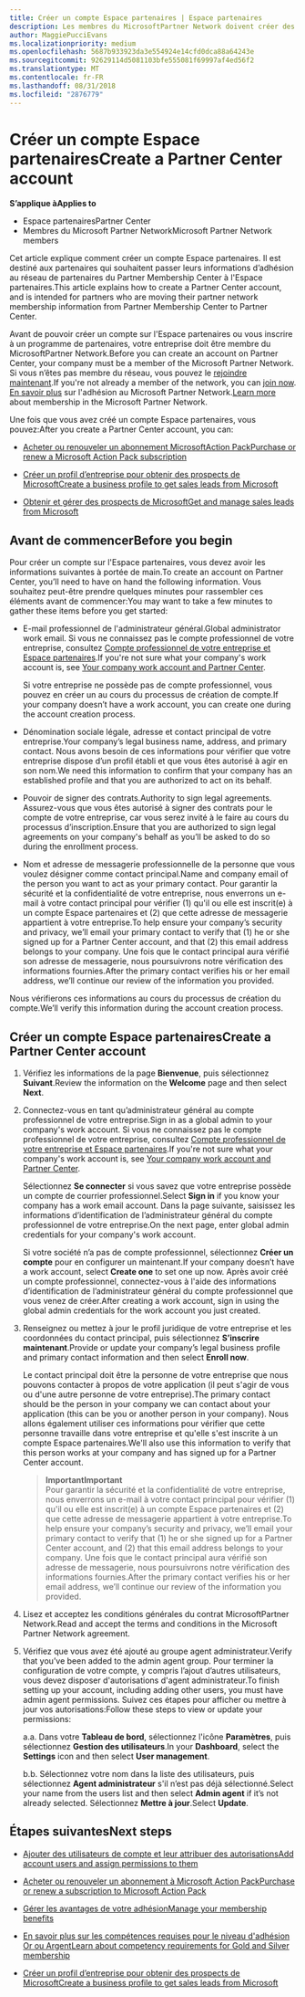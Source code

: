 ```yaml
---
title: Créer un compte Espace partenaires | Espace partenaires
description: Les membres du MicrosoftPartner Network doivent créer des comptes Espace partenaires pour gérer leurs revenus du réseau et leurs compétences, ainsi que créer un profil d’entreprise.
author: MaggiePucciEvans
ms.localizationpriority: medium
ms.openlocfilehash: 5687b933923da3e554924e14cfd0dca88a64243e
ms.sourcegitcommit: 92629114d5081103bfe555081f69997af4ed56f2
ms.translationtype: MT
ms.contentlocale: fr-FR
ms.lasthandoff: 08/31/2018
ms.locfileid: "2876779"
---
```

# <a name="create-a-partner-center-account"></a><span data-ttu-id="9c2ea-103">Créer un compte Espace partenaires</span><span class="sxs-lookup"><span data-stu-id="9c2ea-103">Create a Partner Center account</span></span>

**<span data-ttu-id="9c2ea-104">S’applique à</span><span class="sxs-lookup"><span data-stu-id="9c2ea-104">Applies to</span></span>**

-   <span data-ttu-id="9c2ea-105">Espace partenaires</span><span class="sxs-lookup"><span data-stu-id="9c2ea-105">Partner Center</span></span>
-   <span data-ttu-id="9c2ea-106">Membres du Microsoft Partner Network</span><span class="sxs-lookup"><span data-stu-id="9c2ea-106">Microsoft Partner Network members</span></span>


<span data-ttu-id="9c2ea-107">Cet article explique comment créer un compte Espace partenaires. Il est destiné aux partenaires qui souhaitent passer leurs informations d’adhésion au réseau de partenaires du Partner Membership Center à l'Espace partenaires.</span><span class="sxs-lookup"><span data-stu-id="9c2ea-107">This article explains how to create a Partner Center account, and is intended for partners who are moving their partner network membership information from Partner Membership Center to Partner Center.</span></span> 

<span data-ttu-id="9c2ea-108">Avant de pouvoir créer un compte sur l'Espace partenaires ou vous inscrire à un programme de partenaires, votre entreprise doit être membre du MicrosoftPartner Network.</span><span class="sxs-lookup"><span data-stu-id="9c2ea-108">Before you can create an account on Partner Center, your company must be a member of the Microsoft Partner Network.</span></span> <span data-ttu-id="9c2ea-109">Si vous n’êtes pas membre du réseau, vous pouvez le [rejoindre maintenant](https://partners.microsoft.com/PartnerProgram/simplifiedenrollment.aspx).</span><span class="sxs-lookup"><span data-stu-id="9c2ea-109">If you're not already a member of the network, you can [join now](https://partners.microsoft.com/PartnerProgram/simplifiedenrollment.aspx).</span></span>  <span data-ttu-id="9c2ea-110">[En savoir plus](https://partner.microsoft.com/membership) sur l'adhésion au Microsoft Partner Network.</span><span class="sxs-lookup"><span data-stu-id="9c2ea-110">[Learn more](https://partner.microsoft.com/membership) about membership in the Microsoft Partner Network.</span></span>  

<span data-ttu-id="9c2ea-111">Une fois que vous avez créé un compte Espace partenaires, vous pouvez:</span><span class="sxs-lookup"><span data-stu-id="9c2ea-111">After you create a Partner Center account, you can:</span></span>

-   [<span data-ttu-id="9c2ea-112">Acheter ou renouveler un abonnement MicrosoftAction Pack</span><span class="sxs-lookup"><span data-stu-id="9c2ea-112">Purchase or renew a Microsoft Action Pack subscription</span></span>](mpn-get-action-pack.md)

-   [<span data-ttu-id="9c2ea-113">Créer un profil d’entreprise pour obtenir des prospects de Microsoft</span><span class="sxs-lookup"><span data-stu-id="9c2ea-113">Create a business profile to get sales leads from Microsoft</span></span>](create-a-marketing-profile.md)

-   [<span data-ttu-id="9c2ea-114">Obtenir et gérer des prospects de Microsoft</span><span class="sxs-lookup"><span data-stu-id="9c2ea-114">Get and manage sales leads from Microsoft</span></span>](responding-to-referrals.md)

## <a name="before-you-begin"></a><span data-ttu-id="9c2ea-115">Avant de commencer</span><span class="sxs-lookup"><span data-stu-id="9c2ea-115">Before you begin</span></span>

<span data-ttu-id="9c2ea-116">Pour créer un compte sur l'Espace partenaires, vous devez avoir les informations suivantes à portée de main.</span><span class="sxs-lookup"><span data-stu-id="9c2ea-116">To create an account on Partner Center, you’ll need to have on hand the following information.</span></span> <span data-ttu-id="9c2ea-117">Vous souhaitez peut-être prendre quelques minutes pour rassembler ces éléments avant de commencer:</span><span class="sxs-lookup"><span data-stu-id="9c2ea-117">You may want to take a few minutes to gather these items before you get started:</span></span>

-   <span data-ttu-id="9c2ea-118">E-mail professionnel de l'administrateur général.</span><span class="sxs-lookup"><span data-stu-id="9c2ea-118">Global administrator work email.</span></span> <span data-ttu-id="9c2ea-119">Si vous ne connaissez pas le compte professionnel de votre entreprise, consultez [Compte professionnel de votre entreprise et Espace partenaires](azure-active-directory-tenants-and-partner-center.md).</span><span class="sxs-lookup"><span data-stu-id="9c2ea-119">If you're not sure what your company's work account is, see [Your company work account and Partner Center](azure-active-directory-tenants-and-partner-center.md).</span></span>

    <span data-ttu-id="9c2ea-120">Si votre entreprise ne possède pas de compte professionnel, vous pouvez en créer un au cours du processus de création de compte.</span><span class="sxs-lookup"><span data-stu-id="9c2ea-120">If your company doesn’t have a work account, you can create one during the account creation process.</span></span> 

-   <span data-ttu-id="9c2ea-121">Dénomination sociale légale, adresse et contact principal de votre entreprise.</span><span class="sxs-lookup"><span data-stu-id="9c2ea-121">Your company’s legal business name, address, and primary contact.</span></span> <span data-ttu-id="9c2ea-122">Nous avons besoin de ces informations pour vérifier que votre entreprise dispose d’un profil établi et que vous êtes autorisé à agir en son nom.</span><span class="sxs-lookup"><span data-stu-id="9c2ea-122">We need this information to confirm that your company has an established profile and that you are authorized to act on its behalf.</span></span> 

-   <span data-ttu-id="9c2ea-123">Pouvoir de signer des contrats.</span><span class="sxs-lookup"><span data-stu-id="9c2ea-123">Authority to sign legal agreements.</span></span> <span data-ttu-id="9c2ea-124">Assurez-vous que vous êtes autorisé à signer des contrats pour le compte de votre entreprise, car vous serez invité à le faire au cours du processus d’inscription.</span><span class="sxs-lookup"><span data-stu-id="9c2ea-124">Ensure that you are authorized to sign legal agreements on your company's behalf as you’ll be asked to do so during the enrollment process.</span></span>

-   <span data-ttu-id="9c2ea-125">Nom et adresse de messagerie professionnelle de la personne que vous voulez désigner comme contact principal.</span><span class="sxs-lookup"><span data-stu-id="9c2ea-125">Name and company email of the person you want to act as your primary contact.</span></span> <span data-ttu-id="9c2ea-126">Pour garantir la sécurité et la confidentialité de votre entreprise, nous enverrons un e-mail à votre contact principal pour vérifier (1) qu'il ou elle est inscrit(e) à un compte Espace partenaires et (2) que cette adresse de messagerie appartient à votre entreprise.</span><span class="sxs-lookup"><span data-stu-id="9c2ea-126">To help ensure your company’s security and privacy, we’ll email your primary contact to verify that (1) he or she signed up for a Partner Center account, and that (2) this email address belongs to your company.</span></span> <span data-ttu-id="9c2ea-127">Une fois que le contact principal aura vérifié son adresse de messagerie, nous poursuivrons notre vérification des informations fournies.</span><span class="sxs-lookup"><span data-stu-id="9c2ea-127">After the primary contact verifies his or her email address, we’ll continue our review of the information you provided.</span></span>

<span data-ttu-id="9c2ea-128">Nous vérifierons ces informations au cours du processus de création du compte.</span><span class="sxs-lookup"><span data-stu-id="9c2ea-128">We’ll verify this information during the account creation process.</span></span> 
 
## <a name="create-a-partner-center-account"></a><span data-ttu-id="9c2ea-129">Créer un compte Espace partenaires</span><span class="sxs-lookup"><span data-stu-id="9c2ea-129">Create a Partner Center account</span></span>

1.  <span data-ttu-id="9c2ea-130">Vérifiez les informations de la page **Bienvenue**, puis sélectionnez **Suivant**.</span><span class="sxs-lookup"><span data-stu-id="9c2ea-130">Review the information on the **Welcome** page and then select **Next**.</span></span>

2.  <span data-ttu-id="9c2ea-131">Connectez-vous en tant qu’administrateur général au compte professionnel de votre entreprise.</span><span class="sxs-lookup"><span data-stu-id="9c2ea-131">Sign in as a global admin to your company's work account.</span></span> <span data-ttu-id="9c2ea-132">Si vous ne connaissez pas le compte professionnel de votre entreprise, consultez [Compte professionnel de votre entreprise et Espace partenaires](azure-active-directory-tenants-and-partner-center.md).</span><span class="sxs-lookup"><span data-stu-id="9c2ea-132">If you're not sure what your company's work account is, see [Your company work account and Partner Center](azure-active-directory-tenants-and-partner-center.md).</span></span>

    <span data-ttu-id="9c2ea-133">Sélectionnez **Se connecter** si vous savez que votre entreprise possède un compte de courrier professionnel.</span><span class="sxs-lookup"><span data-stu-id="9c2ea-133">Select **Sign in** if you know your company has a work email account.</span></span> <span data-ttu-id="9c2ea-134">Dans la page suivante, saisissez les informations d’identification de l’administrateur général du compte professionnel de votre entreprise.</span><span class="sxs-lookup"><span data-stu-id="9c2ea-134">On the next page, enter global admin credentials for your company's work account.</span></span> 

    <span data-ttu-id="9c2ea-135">Si votre société n’a pas de compte professionnel, sélectionnez **Créer un compte** pour en configurer un maintenant.</span><span class="sxs-lookup"><span data-stu-id="9c2ea-135">If your company doesn’t have a work account, select **Create one** to set one up now.</span></span> <span data-ttu-id="9c2ea-136">Après avoir créé un compte professionnel, connectez-vous à l'aide des informations d’identification de l’administrateur général du compte professionnel que vous venez de créer.</span><span class="sxs-lookup"><span data-stu-id="9c2ea-136">After creating a work account, sign in using the global admin credentials for the work account you just created.</span></span>

3.  <span data-ttu-id="9c2ea-137">Renseignez ou mettez à jour le profil juridique de votre entreprise et les coordonnées du contact principal, puis sélectionnez **S’inscrire maintenant**.</span><span class="sxs-lookup"><span data-stu-id="9c2ea-137">Provide or update your company’s legal business profile and primary contact information and then select **Enroll now**.</span></span> 

    <span data-ttu-id="9c2ea-138">Le contact principal doit être la personne de votre entreprise que nous pouvons contacter à propos de votre application (il peut s'agir de vous ou d'une autre personne de votre entreprise).</span><span class="sxs-lookup"><span data-stu-id="9c2ea-138">The primary contact should be the person in your company we can contact about your application (this can be you or another person in your company).</span></span> <span data-ttu-id="9c2ea-139">Nous allons également utiliser ces informations pour vérifier que cette personne travaille dans votre entreprise et qu'elle s'est inscrite à un compte Espace partenaires.</span><span class="sxs-lookup"><span data-stu-id="9c2ea-139">We'll also use this information to verify that this person works at your company and has signed up for a Partner Center account.</span></span>

    >**<span data-ttu-id="9c2ea-140">Important</span><span class="sxs-lookup"><span data-stu-id="9c2ea-140">Important</span></span>**<br> <span data-ttu-id="9c2ea-141">Pour garantir la sécurité et la confidentialité de votre entreprise, nous enverrons un e-mail à votre contact principal pour vérifier (1) qu'il ou elle est inscrit(e) à un compte Espace partenaires et (2) que cette adresse de messagerie appartient à votre entreprise.</span><span class="sxs-lookup"><span data-stu-id="9c2ea-141">To help ensure your company’s security and privacy, we’ll email your primary contact to verify that (1) he or she signed up for a Partner Center account, and (2) that this email address belongs to your company.</span></span> <span data-ttu-id="9c2ea-142">Une fois que le contact principal aura vérifié son adresse de messagerie, nous poursuivrons notre vérification des informations fournies.</span><span class="sxs-lookup"><span data-stu-id="9c2ea-142">After the primary contact verifies his or her email address, we’ll continue our review of the information you provided.</span></span>

4.  <span data-ttu-id="9c2ea-143">Lisez et acceptez les conditions générales du contrat MicrosoftPartner Network.</span><span class="sxs-lookup"><span data-stu-id="9c2ea-143">Read and accept the terms and conditions in the Microsoft Partner Network agreement.</span></span> 

5.  <span data-ttu-id="9c2ea-144">Vérifiez que vous avez été ajouté au groupe agent administrateur.</span><span class="sxs-lookup"><span data-stu-id="9c2ea-144">Verify that you’ve been added to the admin agent group.</span></span> <span data-ttu-id="9c2ea-145">Pour terminer la configuration de votre compte, y compris l’ajout d’autres utilisateurs, vous devez disposer d'autorisations d'agent administrateur.</span><span class="sxs-lookup"><span data-stu-id="9c2ea-145">To finish setting up your account, including adding other users, you must have admin agent permissions.</span></span> <span data-ttu-id="9c2ea-146">Suivez ces étapes pour afficher ou mettre à jour vos autorisations:</span><span class="sxs-lookup"><span data-stu-id="9c2ea-146">Follow these steps to view or update your permissions:</span></span>

    <span data-ttu-id="9c2ea-147">a.</span><span class="sxs-lookup"><span data-stu-id="9c2ea-147">a.</span></span> <span data-ttu-id="9c2ea-148">Dans votre **Tableau de bord**, sélectionnez l'icône **Paramètres**, puis sélectionnez **Gestion des utilisateurs**.</span><span class="sxs-lookup"><span data-stu-id="9c2ea-148">In your **Dashboard**, select the **Settings** icon and then select **User management**.</span></span>  

    <span data-ttu-id="9c2ea-149">b.</span><span class="sxs-lookup"><span data-stu-id="9c2ea-149">b.</span></span> <span data-ttu-id="9c2ea-150">Sélectionnez votre nom dans la liste des utilisateurs, puis sélectionnez **Agent administrateur** s'il n’est pas déjà sélectionné.</span><span class="sxs-lookup"><span data-stu-id="9c2ea-150">Select your name from the users list and then select **Admin agent** if it’s not already selected.</span></span> <span data-ttu-id="9c2ea-151">Sélectionnez **Mettre à jour**.</span><span class="sxs-lookup"><span data-stu-id="9c2ea-151">Select **Update**.</span></span>  

## <a name="next-steps"></a><span data-ttu-id="9c2ea-152">Étapes suivantes</span><span class="sxs-lookup"><span data-stu-id="9c2ea-152">Next steps</span></span>

-   [<span data-ttu-id="9c2ea-153">Ajouter des utilisateurs de compte et leur attribuer des autorisations</span><span class="sxs-lookup"><span data-stu-id="9c2ea-153">Add account users and assign permissions to them</span></span>](create-user-accounts-and-set-permissions.md)

-   [<span data-ttu-id="9c2ea-154">Acheter ou renouveler un abonnement à Microsoft Action Pack</span><span class="sxs-lookup"><span data-stu-id="9c2ea-154">Purchase or renew a subscription to Microsoft Action Pack</span></span>](mpn-get-action-pack.md)

-   [<span data-ttu-id="9c2ea-155">Gérer les avantages de votre adhésion</span><span class="sxs-lookup"><span data-stu-id="9c2ea-155">Manage your membership benefits</span></span>](manage-your-partner-network-benefits.md)

-   [<span data-ttu-id="9c2ea-156">En savoir plus sur les compétences requises pour le niveau d'adhésion Or ou Argent</span><span class="sxs-lookup"><span data-stu-id="9c2ea-156">Learn about competency requirements for Gold and Silver membership</span></span>](https://partner.microsoft.com/membership/competencies)

-   [<span data-ttu-id="9c2ea-157">Créer un profil d’entreprise pour obtenir des prospects de Microsoft</span><span class="sxs-lookup"><span data-stu-id="9c2ea-157">Create a business profile to get sales leads from Microsoft</span></span>](create-a-marketing-profile.md)